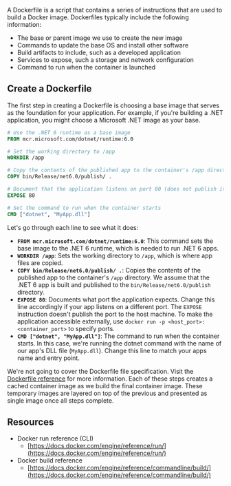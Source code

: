 A Dockerfile is a script that contains a series of instructions that are used to build a Docker image. Dockerfiles typically include the following information:

* The base or parent image we use to create the new image
* Commands to update the base OS and install other software
* Build artifacts to include, such as a developed application
* Services to expose, such a storage and network configuration
* Command to run when the container is launched

## Create a Dockerfile

The first step in creating a Dockerfile is choosing a base image that serves as the foundation for your application. For example, if you're building a .NET application, you might choose a Microsoft .NET image as your base.

```dockerfile
# Use the .NET 6 runtime as a base image
FROM mcr.microsoft.com/dotnet/runtime:6.0

# Set the working directory to /app
WORKDIR /app

# Copy the contents of the published app to the container's /app directory
COPY bin/Release/net6.0/publish/ .

# Document that the application listens on port 80 (does not publish it)
EXPOSE 80

# Set the command to run when the container starts
CMD ["dotnet", "MyApp.dll"]
```

Let's go through each line to see what it does:

* **`FROM mcr.microsoft.com/dotnet/runtime:6.0`**: This command sets the base image to the .NET 6 runtime, which is needed to run .NET 6 apps.
* **`WORKDIR /app`**: Sets the working directory to `/app`, which is where app files are copied.
* **`COPY bin/Release/net6.0/publish/ .`**: Copies the contents of the published app to the container's `/app` directory. We assume that the .NET 6 app is built and published to the `bin/Release/net6.0/publish` directory.
* **`EXPOSE 80`**: Documents what port the application expects. Change this line accordingly if your app listens on a different port. The `EXPOSE` instruction doesn't publish the port to the host machine. To make the application accessible externally, use `docker run -p <host_port>:<container_port>` to specify ports.
* **`CMD ["dotnet", "MyApp.dll"]`**: The command to run when the container starts. In this case, we're running the dotnet command with the name of our app's DLL file (`MyApp.dll`). Change this line to match your apps name and entry point.

We're not going to cover the Dockerfile file specification. Visit the [Dockerfile reference](https://docs.docker.com/engine/reference/builder/) for more information. Each of these steps creates a cached container image as we build the final container image. These temporary images are layered on top of the previous and presented as single image once all steps complete.

## Resources

* Docker run reference (CLI)
    * [https://docs.docker.com/engine/reference/run/](https://docs.docker.com/engine/reference/run/)
* Docker build reference
    * [https://docs.docker.com/engine/reference/commandline/build/](https://docs.docker.com/engine/reference/commandline/build/)
